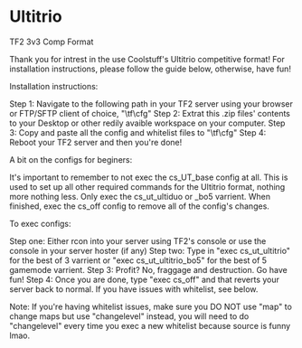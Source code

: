 # Ultitrio
TF2 3v3 Comp Format

Thank you for intrest in the use Coolstuff's Ultitrio competitive format!
For installation instructions, please follow the guide below, otherwise, have fun!

Installation instructions:

Step 1: Navigate to the following path in your TF2 server using your browser or FTP/SFTP client of choice, "\tf\cfg"
Step 2: Extrat this .zip files' contents to your Desktop or other redily avaible workspace on your computer.
Step 3: Copy and paste all the config and whitelist files to "\tf\cfg"
Step 4: Reboot your TF2 server and then you're done!

A bit on the configs for beginers:

It's important to remember to not exec the cs_UT_base config at all. This is used to set up all other required commands for the Ultitrio format, nothing more nothing less. Only exec the cs_ut_ultiduo or _bo5 varrient. When finished, exec the cs_off config to remove all of the config's changes.

To exec configs:

Step one: Either rcon into your server using TF2's console or use the console in your server hoster (if any)
Step two: Type in "exec cs_ut_ultitrio" for the best of 3 varrient or "exec cs_ut_ultitrio_bo5" for the best of 5 gamemode varrient.
Step 3: Profit? No, fraggage and destruction. Go have fun!
Step 4: Once you are done, type "exec cs_off" and that reverts your server back to normal. If you have issues with whitelist, see below.

Note: If you're having whitelist issues, make sure you DO NOT use "map" to change maps but use "changelevel" instead, you will need to do "changelevel" every time you exec a new whitelist because source is funny lmao.
